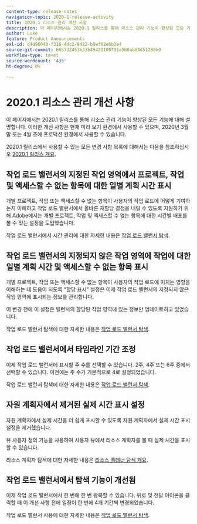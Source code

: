 ```yaml
---
content-type: release-notes
navigation-topic: 2020-1-release-activity
title: 2020.1 리소스 관리 개선 사항
description: 이 페이지에서는 2020.1 릴리스를 통해 리소스 관리 기능이 향상된 모든 기능에 대해 설명합니다. 이러한 개선 사항은 현재 미리 보기 환경에서 사용할 수 있으며, 2020년 3월 말 또는 4월 초에 프로덕션 환경에서 사용할 수 있습니다.
author: Luke
feature: Product Announcements
exl-id: d4d96040-f316-4dc2-9422-b9ef82e6b2e4
source-git-commit: 665732453b33b49421108791a560ab84d51280b9
workflow-type: tm+mt
source-wordcount: '435'
ht-degree: 0%

---
```


# 2020.1 리소스 관리 개선 사항

이 페이지에서는 2020.1 릴리스를 통해 리소스 관리 기능이 향상된 모든 기능에 대해 설명합니다. 이러한 개선 사항은 현재 미리 보기 환경에서 사용할 수 있으며, 2020년 3월 말 또는 4월 초에 프로덕션 환경에서 사용할 수 있습니다.

2020.1 릴리스에서 사용할 수 있는 모든 변경 사항 목록에 대해서는 다음을 참조하십시오 [2020.1 릴리스 개요](../../../product-announcements/product-releases/2020.1-release-activity/2020.1-release-overview.md).

## 작업 로드 밸런서의 지정된 작업 영역에서 프로젝트, 작업 및 액세스할 수 없는 항목에 대한 일별 계획 시간 표시

개별 프로젝트, 작업 또는 액세스할 수 없는 항목이 사용자의 작업 로드에 어떻게 기여하는지 이해하고 작업 로드 밸런서에서 올바른 재할당 결정을 내릴 수 있도록 지원하기 위해 Adobe에서는 개별 프로젝트, 작업 및 액세스할 수 없는 항목에 대한 시간별 배포를 볼 수 있는 설정을 도입했습니다.

작업 로드 밸런서에서 시간 관리에 대한 자세한 내용은 [작업 로드 밸런서 탐색](../../../resource-mgmt/workload-balancer/navigate-the-workload-balancer.md).

## 작업 로드 밸런서의 지정되지 않은 작업 영역에 작업에 대한 일별 계획 시간 및 액세스할 수 없는 항목 표시

개별 프로젝트, 작업 또는 액세스할 수 없는 항목이 사용자의 작업 로드에 미치는 영향을 이해하는 데 도움이 되도록 &quot;할당 표시&quot; 설정은 이제 작업 로드 밸런서의 지정되지 않은 작업 영역에 표시되는 정보를 관리합니다.

이 변경 전에 이 설정은 밸런서의 할당된 작업 영역에 있는 정보만 업데이트하고 있었습니다.

작업 로드 밸런서 탐색에 대한 자세한 내용은 [작업 로드 밸런서 탐색](../../../resource-mgmt/workload-balancer/navigate-the-workload-balancer.md).

## 작업 로드 밸런서에서 타임라인 기간 조정

이제 작업 로드 밸런서에 표시할 주 수를 선택할 수 있습니다. 2주, 4주 또는 6주 중에서 선택할 수 있습니다. 이전에는 주 수가 기본적으로 4로 설정되었습니다.

작업 로드 밸런서 탐색에 대한 자세한 내용은 [작업 로드 밸런서 탐색](../../../resource-mgmt/workload-balancer/navigate-the-workload-balancer.md).

## 자원 계획자에서 제거된 실제 시간 표시 설정

자원 계획자에서 실제 시간을 더 쉽게 표시할 수 있도록 자원 계획자에서 실제 시간 표시 설정을 제거했습니다.

뷰 사용자 정의 기능을 사용하여 사용자 뷰에서 리소스 계획자를 볼 때 실제 시간을 표시할 수 있습니다.

리소스 계획자 탐색에 대한 자세한 내용은 [리소스 플래너 탐색 개요](../../../resource-mgmt/resource-planning/resource-planner-navigation.md).

## 작업 로드 밸런서에서 탐색 기능이 개선됨

이제 작업 로드 밸런서에서 한 번에 한 번 왕복할 수 있습니다. 뒤로 및 전달 아이콘을 클릭할 때 이 개선 사항 전에 일정이 한 번에 4개 기간씩 변경되었습니다.

작업 로드 밸런서 사용에 대한 자세한 내용은 [작업 로드 밸런서 탐색](../../../resource-mgmt/workload-balancer/navigate-the-workload-balancer.md).
